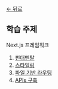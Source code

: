 [← 뒤로](../README.md)

## 학습 주제

Next.js 프레임워크

1. [펀더멘탈]('https://github.com/yamoo9/likelion-FEQA/blob/nextjs/summary/1-next-js-fundamentals.md')
2. [스타일링]('https://github.com/yamoo9/likelion-FEQA/blob/nextjs/summary/2-next-js-styling.md')
3. [파일 기반 라우팅]('https://github.com/yamoo9/likelion-FEQA/blob/nextjs/summary/3-next-js-routing-advanced.md')
4. [APIs 구축]('https://github.com/yamoo9/likelion-FEQA/blob/nextjs/summary/4-next-js-building-apis.md')

<!-- ## 코드 정리 & 추가 학습 -->
